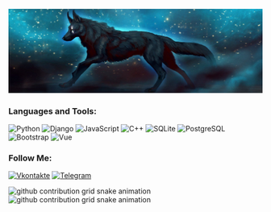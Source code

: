 ![Header](https://github.com/keregan/keregan/blob/main/wolf.png)
### Languages and Tools:
![Python](https://img.shields.io/badge/-Python-090909?style=for-the-badge&logo=Python&logoColor=3776AB)
![Django](https://img.shields.io/badge/-Django-090909?style=for-the-badge&logo=Django&logoColor=F8C52C)
![JavaScript](https://img.shields.io/badge/-JavaScript-090909?style=for-the-badge&logo=JavaScript&logoColor=E9D54D)
![C++](https://img.shields.io/badge/-C++-090909?style=for-the-badge&logo=C%2b%2b&logoColor=6296CC)
![SQLite](https://img.shields.io/badge/sqlite-090909?style=for-the-badge&logo=SQLite&logoColor=white)
![PostgreSQL](https://img.shields.io/badge/-PostgreSQL-090909?style=for-the-badge&logo=PostgreSQL&logoColor=8286f5)
![Bootstrap](https://img.shields.io/badge/-Bootstrap-090909?style=for-the-badge&logo=Bootstrap&logoColor=6A5ACD)
![Vue](https://img.shields.io/badge/-Vue-090909?style=for-the-badge&logo=vuedotjs&logoColor=fff)


### Follow Me:
[![Vkontakte](https://img.shields.io/badge/-Vkontakte-090909?style=for-the-badge&logo=Vk&logoColor=4F7DB3)](https://vk.com/alexpuchenkov)
[![Telegram](https://img.shields.io/badge/-Telegram-090909?style=for-the-badge&logo=telegram&logoColor=27A0D9)](https://t.me/Keregan)


![github contribution grid snake animation](https://raw.githubusercontent.com/keregan/keregan/output/github-contribution-grid-snake-dark.svg#gh-dark-mode-only)
![github contribution grid snake animation](https://raw.githubusercontent.com/keregan/keregan/output/github-contribution-grid-snake.svg#gh-light-mode-only)

